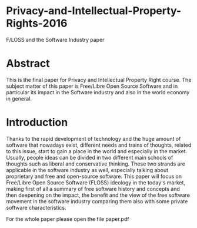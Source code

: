 # Privacy-and-Intellectual-Property-Rights-2016
F/LOSS and the Software Industry paper


# Abstract

This is the final paper for Privacy and Intellectual Property Right course. The
subject matter of this paper is Free/Libre Open Source Software and in particular its
impact in the Software industry and also in the world economy in general.

# Introduction

Thanks to the rapid development of technology and the huge amount of
software that nowadays exist, different needs and trains of thoughts, related to
this issue, start to gain a place in the world and especially in the market.
Usually, people ideas can be divided in two different main schools of thoughts
such as liberal and conservative thinking. These two strands are applicable in
the software industry as well, especially talking about proprietary and free and
open-source software. This paper will focus on Free/Libre Open Source
Software (FLOSS) ideology in the today's market, making first of all a
summary of free software history and concepts and then deepening on the
impact, the benefit and the view of the free software movement in the software
industry comparing them also with some private software characteristics.

For the whole paper please open the file paper.pdf
